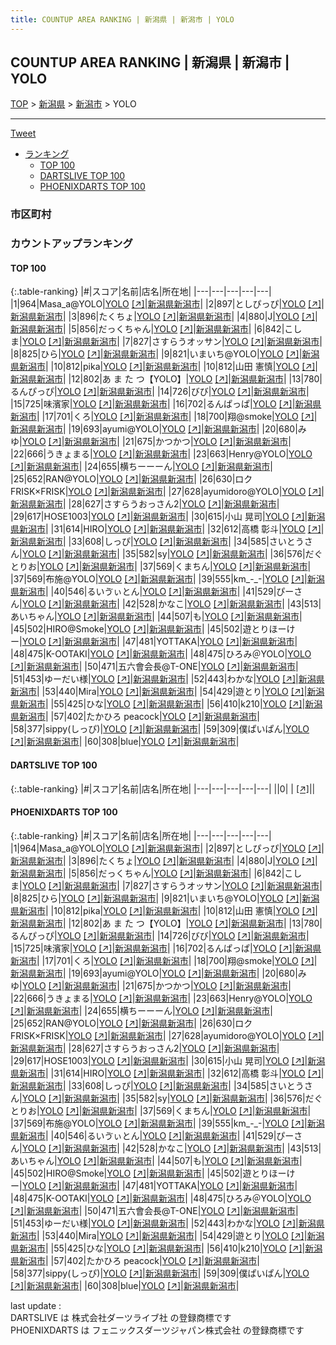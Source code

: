 ```yaml
---
title: COUNTUP AREA RANKING | 新潟県 | 新潟市 | YOLO
---
```

## COUNTUP AREA RANKING | 新潟県 | 新潟市 | YOLO

[TOP](/darts/rank/) > [新潟県](/darts/rank/新潟県/) > [新潟市](/darts/rank/新潟県/新潟市/) > YOLO

___

<a href="https://twitter.com/share?ref_src=twsrc%5Etfw" data-text="COUNTUP AREA RANKING | 新潟県新潟市YOLO" class="twitter-share-button" data-hashtags="DARTSLIVE,PHOENIXDARTS,darts,ダーツ" data-show-count="false">Tweet</a>

* [ランキング](#カウントアップランキング)
    * [TOP 100](#top-100)
    * [DARTSLIVE TOP 100](#dartslive-top-100)
    * [PHOENIXDARTS TOP 100](#phoenixdarts-top-100)

### 市区町村

<ul>

</ul>

### カウントアップランキング

#### TOP 100



{:.table-ranking}
|#|スコア|名前|店名|所在地|
|---|---|---|---|---|
|1|964|<span class="rank-name-pd">Masa_a@YOLO</span>|<a href="/darts/rank/shops/82009.html">YOLO</a> <a href="https://vs.phoenixdarts.com/jp/shop/shopDetailInfo/s_82009?s_seq=82009">[↗]</a>|<a href="/darts/rank/新潟県/新潟市">新潟県新潟市</a>|
|2|897|<span class="rank-name-pd">としぴっぴ</span>|<a href="/darts/rank/shops/82009.html">YOLO</a> <a href="https://vs.phoenixdarts.com/jp/shop/shopDetailInfo/s_82009?s_seq=82009">[↗]</a>|<a href="/darts/rank/新潟県/新潟市">新潟県新潟市</a>|
|3|896|<span class="rank-name-pd">たくちょ</span>|<a href="/darts/rank/shops/82009.html">YOLO</a> <a href="https://vs.phoenixdarts.com/jp/shop/shopDetailInfo/s_82009?s_seq=82009">[↗]</a>|<a href="/darts/rank/新潟県/新潟市">新潟県新潟市</a>|
|4|880|<span class="rank-name-pd">J</span>|<a href="/darts/rank/shops/82009.html">YOLO</a> <a href="https://vs.phoenixdarts.com/jp/shop/shopDetailInfo/s_82009?s_seq=82009">[↗]</a>|<a href="/darts/rank/新潟県/新潟市">新潟県新潟市</a>|
|5|856|<span class="rank-name-pd">だっくちゃん</span>|<a href="/darts/rank/shops/82009.html">YOLO</a> <a href="https://vs.phoenixdarts.com/jp/shop/shopDetailInfo/s_82009?s_seq=82009">[↗]</a>|<a href="/darts/rank/新潟県/新潟市">新潟県新潟市</a>|
|6|842|<span class="rank-name-pd">こしま</span>|<a href="/darts/rank/shops/82009.html">YOLO</a> <a href="https://vs.phoenixdarts.com/jp/shop/shopDetailInfo/s_82009?s_seq=82009">[↗]</a>|<a href="/darts/rank/新潟県/新潟市">新潟県新潟市</a>|
|7|827|<span class="rank-name-pd">さすらうオッサン</span>|<a href="/darts/rank/shops/82009.html">YOLO</a> <a href="https://vs.phoenixdarts.com/jp/shop/shopDetailInfo/s_82009?s_seq=82009">[↗]</a>|<a href="/darts/rank/新潟県/新潟市">新潟県新潟市</a>|
|8|825|<span class="rank-name-pd">ひら</span>|<a href="/darts/rank/shops/82009.html">YOLO</a> <a href="https://vs.phoenixdarts.com/jp/shop/shopDetailInfo/s_82009?s_seq=82009">[↗]</a>|<a href="/darts/rank/新潟県/新潟市">新潟県新潟市</a>|
|9|821|<span class="rank-name-pd">いまいち@YOLO</span>|<a href="/darts/rank/shops/82009.html">YOLO</a> <a href="https://vs.phoenixdarts.com/jp/shop/shopDetailInfo/s_82009?s_seq=82009">[↗]</a>|<a href="/darts/rank/新潟県/新潟市">新潟県新潟市</a>|
|10|812|<span class="rank-name-pd">pika</span>|<a href="/darts/rank/shops/82009.html">YOLO</a> <a href="https://vs.phoenixdarts.com/jp/shop/shopDetailInfo/s_82009?s_seq=82009">[↗]</a>|<a href="/darts/rank/新潟県/新潟市">新潟県新潟市</a>|
|10|812|<span class="rank-name-pd">山田 憲慎</span>|<a href="/darts/rank/shops/82009.html">YOLO</a> <a href="https://vs.phoenixdarts.com/jp/shop/shopDetailInfo/s_82009?s_seq=82009">[↗]</a>|<a href="/darts/rank/新潟県/新潟市">新潟県新潟市</a>|
|12|802|<span class="rank-name-pd">あ ま た つ【YOLO】</span>|<a href="/darts/rank/shops/82009.html">YOLO</a> <a href="https://vs.phoenixdarts.com/jp/shop/shopDetailInfo/s_82009?s_seq=82009">[↗]</a>|<a href="/darts/rank/新潟県/新潟市">新潟県新潟市</a>|
|13|780|<span class="rank-name-pd">るんぴっぴ</span>|<a href="/darts/rank/shops/82009.html">YOLO</a> <a href="https://vs.phoenixdarts.com/jp/shop/shopDetailInfo/s_82009?s_seq=82009">[↗]</a>|<a href="/darts/rank/新潟県/新潟市">新潟県新潟市</a>|
|14|726|<span class="rank-name-pd">びび</span>|<a href="/darts/rank/shops/82009.html">YOLO</a> <a href="https://vs.phoenixdarts.com/jp/shop/shopDetailInfo/s_82009?s_seq=82009">[↗]</a>|<a href="/darts/rank/新潟県/新潟市">新潟県新潟市</a>|
|15|725|<span class="rank-name-pd">味濱家</span>|<a href="/darts/rank/shops/82009.html">YOLO</a> <a href="https://vs.phoenixdarts.com/jp/shop/shopDetailInfo/s_82009?s_seq=82009">[↗]</a>|<a href="/darts/rank/新潟県/新潟市">新潟県新潟市</a>|
|16|702|<span class="rank-name-pd">るんぱっぱ</span>|<a href="/darts/rank/shops/82009.html">YOLO</a> <a href="https://vs.phoenixdarts.com/jp/shop/shopDetailInfo/s_82009?s_seq=82009">[↗]</a>|<a href="/darts/rank/新潟県/新潟市">新潟県新潟市</a>|
|17|701|<span class="rank-name-pd">くろ</span>|<a href="/darts/rank/shops/82009.html">YOLO</a> <a href="https://vs.phoenixdarts.com/jp/shop/shopDetailInfo/s_82009?s_seq=82009">[↗]</a>|<a href="/darts/rank/新潟県/新潟市">新潟県新潟市</a>|
|18|700|<span class="rank-name-pd">翔@smoke</span>|<a href="/darts/rank/shops/82009.html">YOLO</a> <a href="https://vs.phoenixdarts.com/jp/shop/shopDetailInfo/s_82009?s_seq=82009">[↗]</a>|<a href="/darts/rank/新潟県/新潟市">新潟県新潟市</a>|
|19|693|<span class="rank-name-pd">ayumi@YOLO</span>|<a href="/darts/rank/shops/82009.html">YOLO</a> <a href="https://vs.phoenixdarts.com/jp/shop/shopDetailInfo/s_82009?s_seq=82009">[↗]</a>|<a href="/darts/rank/新潟県/新潟市">新潟県新潟市</a>|
|20|680|<span class="rank-name-pd">みゆ</span>|<a href="/darts/rank/shops/82009.html">YOLO</a> <a href="https://vs.phoenixdarts.com/jp/shop/shopDetailInfo/s_82009?s_seq=82009">[↗]</a>|<a href="/darts/rank/新潟県/新潟市">新潟県新潟市</a>|
|21|675|<span class="rank-name-pd">かつかつ</span>|<a href="/darts/rank/shops/82009.html">YOLO</a> <a href="https://vs.phoenixdarts.com/jp/shop/shopDetailInfo/s_82009?s_seq=82009">[↗]</a>|<a href="/darts/rank/新潟県/新潟市">新潟県新潟市</a>|
|22|666|<span class="rank-name-pd">うきょまる</span>|<a href="/darts/rank/shops/82009.html">YOLO</a> <a href="https://vs.phoenixdarts.com/jp/shop/shopDetailInfo/s_82009?s_seq=82009">[↗]</a>|<a href="/darts/rank/新潟県/新潟市">新潟県新潟市</a>|
|23|663|<span class="rank-name-pd">Henry@YOLO</span>|<a href="/darts/rank/shops/82009.html">YOLO</a> <a href="https://vs.phoenixdarts.com/jp/shop/shopDetailInfo/s_82009?s_seq=82009">[↗]</a>|<a href="/darts/rank/新潟県/新潟市">新潟県新潟市</a>|
|24|655|<span class="rank-name-pd">横ちーーーん</span>|<a href="/darts/rank/shops/82009.html">YOLO</a> <a href="https://vs.phoenixdarts.com/jp/shop/shopDetailInfo/s_82009?s_seq=82009">[↗]</a>|<a href="/darts/rank/新潟県/新潟市">新潟県新潟市</a>|
|25|652|<span class="rank-name-pd">RAN@YOLO</span>|<a href="/darts/rank/shops/82009.html">YOLO</a> <a href="https://vs.phoenixdarts.com/jp/shop/shopDetailInfo/s_82009?s_seq=82009">[↗]</a>|<a href="/darts/rank/新潟県/新潟市">新潟県新潟市</a>|
|26|630|<span class="rank-name-pd">ロク FRISK×FRISK</span>|<a href="/darts/rank/shops/82009.html">YOLO</a> <a href="https://vs.phoenixdarts.com/jp/shop/shopDetailInfo/s_82009?s_seq=82009">[↗]</a>|<a href="/darts/rank/新潟県/新潟市">新潟県新潟市</a>|
|27|628|<span class="rank-name-pd">ayumidoro@YOLO</span>|<a href="/darts/rank/shops/82009.html">YOLO</a> <a href="https://vs.phoenixdarts.com/jp/shop/shopDetailInfo/s_82009?s_seq=82009">[↗]</a>|<a href="/darts/rank/新潟県/新潟市">新潟県新潟市</a>|
|28|627|<span class="rank-name-pd">さすらうおっさん2</span>|<a href="/darts/rank/shops/82009.html">YOLO</a> <a href="https://vs.phoenixdarts.com/jp/shop/shopDetailInfo/s_82009?s_seq=82009">[↗]</a>|<a href="/darts/rank/新潟県/新潟市">新潟県新潟市</a>|
|29|617|<span class="rank-name-pd">HOSE1003</span>|<a href="/darts/rank/shops/82009.html">YOLO</a> <a href="https://vs.phoenixdarts.com/jp/shop/shopDetailInfo/s_82009?s_seq=82009">[↗]</a>|<a href="/darts/rank/新潟県/新潟市">新潟県新潟市</a>|
|30|615|<span class="rank-name-pd">小山 晃司</span>|<a href="/darts/rank/shops/82009.html">YOLO</a> <a href="https://vs.phoenixdarts.com/jp/shop/shopDetailInfo/s_82009?s_seq=82009">[↗]</a>|<a href="/darts/rank/新潟県/新潟市">新潟県新潟市</a>|
|31|614|<span class="rank-name-pd">HIRO</span>|<a href="/darts/rank/shops/82009.html">YOLO</a> <a href="https://vs.phoenixdarts.com/jp/shop/shopDetailInfo/s_82009?s_seq=82009">[↗]</a>|<a href="/darts/rank/新潟県/新潟市">新潟県新潟市</a>|
|32|612|<span class="rank-name-pd"><span class="pro-icon-pd"></span>高橋 彰斗</span>|<a href="/darts/rank/shops/82009.html">YOLO</a> <a href="https://vs.phoenixdarts.com/jp/shop/shopDetailInfo/s_82009?s_seq=82009">[↗]</a>|<a href="/darts/rank/新潟県/新潟市">新潟県新潟市</a>|
|33|608|<span class="rank-name-pd">しっぴ</span>|<a href="/darts/rank/shops/82009.html">YOLO</a> <a href="https://vs.phoenixdarts.com/jp/shop/shopDetailInfo/s_82009?s_seq=82009">[↗]</a>|<a href="/darts/rank/新潟県/新潟市">新潟県新潟市</a>|
|34|585|<span class="rank-name-pd">さいとうさん</span>|<a href="/darts/rank/shops/82009.html">YOLO</a> <a href="https://vs.phoenixdarts.com/jp/shop/shopDetailInfo/s_82009?s_seq=82009">[↗]</a>|<a href="/darts/rank/新潟県/新潟市">新潟県新潟市</a>|
|35|582|<span class="rank-name-pd">sy</span>|<a href="/darts/rank/shops/82009.html">YOLO</a> <a href="https://vs.phoenixdarts.com/jp/shop/shopDetailInfo/s_82009?s_seq=82009">[↗]</a>|<a href="/darts/rank/新潟県/新潟市">新潟県新潟市</a>|
|36|576|<span class="rank-name-pd">だぐとりお</span>|<a href="/darts/rank/shops/82009.html">YOLO</a> <a href="https://vs.phoenixdarts.com/jp/shop/shopDetailInfo/s_82009?s_seq=82009">[↗]</a>|<a href="/darts/rank/新潟県/新潟市">新潟県新潟市</a>|
|37|569|<span class="rank-name-pd">くまちん</span>|<a href="/darts/rank/shops/82009.html">YOLO</a> <a href="https://vs.phoenixdarts.com/jp/shop/shopDetailInfo/s_82009?s_seq=82009">[↗]</a>|<a href="/darts/rank/新潟県/新潟市">新潟県新潟市</a>|
|37|569|<span class="rank-name-pd">布施@YOLO</span>|<a href="/darts/rank/shops/82009.html">YOLO</a> <a href="https://vs.phoenixdarts.com/jp/shop/shopDetailInfo/s_82009?s_seq=82009">[↗]</a>|<a href="/darts/rank/新潟県/新潟市">新潟県新潟市</a>|
|39|555|<span class="rank-name-pd">km_-_-</span>|<a href="/darts/rank/shops/82009.html">YOLO</a> <a href="https://vs.phoenixdarts.com/jp/shop/shopDetailInfo/s_82009?s_seq=82009">[↗]</a>|<a href="/darts/rank/新潟県/新潟市">新潟県新潟市</a>|
|40|546|<span class="rank-name-pd">るいゔぃとん</span>|<a href="/darts/rank/shops/82009.html">YOLO</a> <a href="https://vs.phoenixdarts.com/jp/shop/shopDetailInfo/s_82009?s_seq=82009">[↗]</a>|<a href="/darts/rank/新潟県/新潟市">新潟県新潟市</a>|
|41|529|<span class="rank-name-pd">ぴーさん</span>|<a href="/darts/rank/shops/82009.html">YOLO</a> <a href="https://vs.phoenixdarts.com/jp/shop/shopDetailInfo/s_82009?s_seq=82009">[↗]</a>|<a href="/darts/rank/新潟県/新潟市">新潟県新潟市</a>|
|42|528|<span class="rank-name-pd">かなこ</span>|<a href="/darts/rank/shops/82009.html">YOLO</a> <a href="https://vs.phoenixdarts.com/jp/shop/shopDetailInfo/s_82009?s_seq=82009">[↗]</a>|<a href="/darts/rank/新潟県/新潟市">新潟県新潟市</a>|
|43|513|<span class="rank-name-pd">あいちゃん</span>|<a href="/darts/rank/shops/82009.html">YOLO</a> <a href="https://vs.phoenixdarts.com/jp/shop/shopDetailInfo/s_82009?s_seq=82009">[↗]</a>|<a href="/darts/rank/新潟県/新潟市">新潟県新潟市</a>|
|44|507|<span class="rank-name-pd">も</span>|<a href="/darts/rank/shops/82009.html">YOLO</a> <a href="https://vs.phoenixdarts.com/jp/shop/shopDetailInfo/s_82009?s_seq=82009">[↗]</a>|<a href="/darts/rank/新潟県/新潟市">新潟県新潟市</a>|
|45|502|<span class="rank-name-pd">HIRO@Smoke</span>|<a href="/darts/rank/shops/82009.html">YOLO</a> <a href="https://vs.phoenixdarts.com/jp/shop/shopDetailInfo/s_82009?s_seq=82009">[↗]</a>|<a href="/darts/rank/新潟県/新潟市">新潟県新潟市</a>|
|45|502|<span class="rank-name-pd">遊とりほーけー</span>|<a href="/darts/rank/shops/82009.html">YOLO</a> <a href="https://vs.phoenixdarts.com/jp/shop/shopDetailInfo/s_82009?s_seq=82009">[↗]</a>|<a href="/darts/rank/新潟県/新潟市">新潟県新潟市</a>|
|47|481|<span class="rank-name-pd">YOTTAKA</span>|<a href="/darts/rank/shops/82009.html">YOLO</a> <a href="https://vs.phoenixdarts.com/jp/shop/shopDetailInfo/s_82009?s_seq=82009">[↗]</a>|<a href="/darts/rank/新潟県/新潟市">新潟県新潟市</a>|
|48|475|<span class="rank-name-pd">K-OOTAKI</span>|<a href="/darts/rank/shops/82009.html">YOLO</a> <a href="https://vs.phoenixdarts.com/jp/shop/shopDetailInfo/s_82009?s_seq=82009">[↗]</a>|<a href="/darts/rank/新潟県/新潟市">新潟県新潟市</a>|
|48|475|<span class="rank-name-pd">ひろみ＠YOLO</span>|<a href="/darts/rank/shops/82009.html">YOLO</a> <a href="https://vs.phoenixdarts.com/jp/shop/shopDetailInfo/s_82009?s_seq=82009">[↗]</a>|<a href="/darts/rank/新潟県/新潟市">新潟県新潟市</a>|
|50|471|<span class="rank-name-pd">五六會会長@T-ONE</span>|<a href="/darts/rank/shops/82009.html">YOLO</a> <a href="https://vs.phoenixdarts.com/jp/shop/shopDetailInfo/s_82009?s_seq=82009">[↗]</a>|<a href="/darts/rank/新潟県/新潟市">新潟県新潟市</a>|
|51|453|<span class="rank-name-pd">ゆーだい様</span>|<a href="/darts/rank/shops/82009.html">YOLO</a> <a href="https://vs.phoenixdarts.com/jp/shop/shopDetailInfo/s_82009?s_seq=82009">[↗]</a>|<a href="/darts/rank/新潟県/新潟市">新潟県新潟市</a>|
|52|443|<span class="rank-name-pd">わかな</span>|<a href="/darts/rank/shops/82009.html">YOLO</a> <a href="https://vs.phoenixdarts.com/jp/shop/shopDetailInfo/s_82009?s_seq=82009">[↗]</a>|<a href="/darts/rank/新潟県/新潟市">新潟県新潟市</a>|
|53|440|<span class="rank-name-pd">Mira</span>|<a href="/darts/rank/shops/82009.html">YOLO</a> <a href="https://vs.phoenixdarts.com/jp/shop/shopDetailInfo/s_82009?s_seq=82009">[↗]</a>|<a href="/darts/rank/新潟県/新潟市">新潟県新潟市</a>|
|54|429|<span class="rank-name-pd">遊とり</span>|<a href="/darts/rank/shops/82009.html">YOLO</a> <a href="https://vs.phoenixdarts.com/jp/shop/shopDetailInfo/s_82009?s_seq=82009">[↗]</a>|<a href="/darts/rank/新潟県/新潟市">新潟県新潟市</a>|
|55|425|<span class="rank-name-pd">ひな</span>|<a href="/darts/rank/shops/82009.html">YOLO</a> <a href="https://vs.phoenixdarts.com/jp/shop/shopDetailInfo/s_82009?s_seq=82009">[↗]</a>|<a href="/darts/rank/新潟県/新潟市">新潟県新潟市</a>|
|56|410|<span class="rank-name-pd">k210</span>|<a href="/darts/rank/shops/82009.html">YOLO</a> <a href="https://vs.phoenixdarts.com/jp/shop/shopDetailInfo/s_82009?s_seq=82009">[↗]</a>|<a href="/darts/rank/新潟県/新潟市">新潟県新潟市</a>|
|57|402|<span class="rank-name-pd">たかひろ peacock</span>|<a href="/darts/rank/shops/82009.html">YOLO</a> <a href="https://vs.phoenixdarts.com/jp/shop/shopDetailInfo/s_82009?s_seq=82009">[↗]</a>|<a href="/darts/rank/新潟県/新潟市">新潟県新潟市</a>|
|58|377|<span class="rank-name-pd">sippy(しっぴ)</span>|<a href="/darts/rank/shops/82009.html">YOLO</a> <a href="https://vs.phoenixdarts.com/jp/shop/shopDetailInfo/s_82009?s_seq=82009">[↗]</a>|<a href="/darts/rank/新潟県/新潟市">新潟県新潟市</a>|
|59|309|<span class="rank-name-pd">僕ぱいぱん</span>|<a href="/darts/rank/shops/82009.html">YOLO</a> <a href="https://vs.phoenixdarts.com/jp/shop/shopDetailInfo/s_82009?s_seq=82009">[↗]</a>|<a href="/darts/rank/新潟県/新潟市">新潟県新潟市</a>|
|60|308|<span class="rank-name-pd">blue</span>|<a href="/darts/rank/shops/82009.html">YOLO</a> <a href="https://vs.phoenixdarts.com/jp/shop/shopDetailInfo/s_82009?s_seq=82009">[↗]</a>|<a href="/darts/rank/新潟県/新潟市">新潟県新潟市</a>|


#### DARTSLIVE TOP 100



{:.table-ranking}
|#|スコア|名前|店名|所在地|
|---|---|---|---|---|
||0|<span class="rank-name-dl"> </span>|<a href="/darts/rank/shops/.html"></a> <a href="">[↗]</a>|<a href="/darts/rank//"></a>|


#### PHOENIXDARTS TOP 100



{:.table-ranking}
|#|スコア|名前|店名|所在地|
|---|---|---|---|---|
|1|964|<span class="rank-name-pd">Masa_a@YOLO</span>|<a href="/darts/rank/shops/82009.html">YOLO</a> <a href="https://vs.phoenixdarts.com/jp/shop/shopDetailInfo/s_82009?s_seq=82009">[↗]</a>|<a href="/darts/rank/新潟県/新潟市">新潟県新潟市</a>|
|2|897|<span class="rank-name-pd">としぴっぴ</span>|<a href="/darts/rank/shops/82009.html">YOLO</a> <a href="https://vs.phoenixdarts.com/jp/shop/shopDetailInfo/s_82009?s_seq=82009">[↗]</a>|<a href="/darts/rank/新潟県/新潟市">新潟県新潟市</a>|
|3|896|<span class="rank-name-pd">たくちょ</span>|<a href="/darts/rank/shops/82009.html">YOLO</a> <a href="https://vs.phoenixdarts.com/jp/shop/shopDetailInfo/s_82009?s_seq=82009">[↗]</a>|<a href="/darts/rank/新潟県/新潟市">新潟県新潟市</a>|
|4|880|<span class="rank-name-pd">J</span>|<a href="/darts/rank/shops/82009.html">YOLO</a> <a href="https://vs.phoenixdarts.com/jp/shop/shopDetailInfo/s_82009?s_seq=82009">[↗]</a>|<a href="/darts/rank/新潟県/新潟市">新潟県新潟市</a>|
|5|856|<span class="rank-name-pd">だっくちゃん</span>|<a href="/darts/rank/shops/82009.html">YOLO</a> <a href="https://vs.phoenixdarts.com/jp/shop/shopDetailInfo/s_82009?s_seq=82009">[↗]</a>|<a href="/darts/rank/新潟県/新潟市">新潟県新潟市</a>|
|6|842|<span class="rank-name-pd">こしま</span>|<a href="/darts/rank/shops/82009.html">YOLO</a> <a href="https://vs.phoenixdarts.com/jp/shop/shopDetailInfo/s_82009?s_seq=82009">[↗]</a>|<a href="/darts/rank/新潟県/新潟市">新潟県新潟市</a>|
|7|827|<span class="rank-name-pd">さすらうオッサン</span>|<a href="/darts/rank/shops/82009.html">YOLO</a> <a href="https://vs.phoenixdarts.com/jp/shop/shopDetailInfo/s_82009?s_seq=82009">[↗]</a>|<a href="/darts/rank/新潟県/新潟市">新潟県新潟市</a>|
|8|825|<span class="rank-name-pd">ひら</span>|<a href="/darts/rank/shops/82009.html">YOLO</a> <a href="https://vs.phoenixdarts.com/jp/shop/shopDetailInfo/s_82009?s_seq=82009">[↗]</a>|<a href="/darts/rank/新潟県/新潟市">新潟県新潟市</a>|
|9|821|<span class="rank-name-pd">いまいち@YOLO</span>|<a href="/darts/rank/shops/82009.html">YOLO</a> <a href="https://vs.phoenixdarts.com/jp/shop/shopDetailInfo/s_82009?s_seq=82009">[↗]</a>|<a href="/darts/rank/新潟県/新潟市">新潟県新潟市</a>|
|10|812|<span class="rank-name-pd">pika</span>|<a href="/darts/rank/shops/82009.html">YOLO</a> <a href="https://vs.phoenixdarts.com/jp/shop/shopDetailInfo/s_82009?s_seq=82009">[↗]</a>|<a href="/darts/rank/新潟県/新潟市">新潟県新潟市</a>|
|10|812|<span class="rank-name-pd">山田 憲慎</span>|<a href="/darts/rank/shops/82009.html">YOLO</a> <a href="https://vs.phoenixdarts.com/jp/shop/shopDetailInfo/s_82009?s_seq=82009">[↗]</a>|<a href="/darts/rank/新潟県/新潟市">新潟県新潟市</a>|
|12|802|<span class="rank-name-pd">あ ま た つ【YOLO】</span>|<a href="/darts/rank/shops/82009.html">YOLO</a> <a href="https://vs.phoenixdarts.com/jp/shop/shopDetailInfo/s_82009?s_seq=82009">[↗]</a>|<a href="/darts/rank/新潟県/新潟市">新潟県新潟市</a>|
|13|780|<span class="rank-name-pd">るんぴっぴ</span>|<a href="/darts/rank/shops/82009.html">YOLO</a> <a href="https://vs.phoenixdarts.com/jp/shop/shopDetailInfo/s_82009?s_seq=82009">[↗]</a>|<a href="/darts/rank/新潟県/新潟市">新潟県新潟市</a>|
|14|726|<span class="rank-name-pd">びび</span>|<a href="/darts/rank/shops/82009.html">YOLO</a> <a href="https://vs.phoenixdarts.com/jp/shop/shopDetailInfo/s_82009?s_seq=82009">[↗]</a>|<a href="/darts/rank/新潟県/新潟市">新潟県新潟市</a>|
|15|725|<span class="rank-name-pd">味濱家</span>|<a href="/darts/rank/shops/82009.html">YOLO</a> <a href="https://vs.phoenixdarts.com/jp/shop/shopDetailInfo/s_82009?s_seq=82009">[↗]</a>|<a href="/darts/rank/新潟県/新潟市">新潟県新潟市</a>|
|16|702|<span class="rank-name-pd">るんぱっぱ</span>|<a href="/darts/rank/shops/82009.html">YOLO</a> <a href="https://vs.phoenixdarts.com/jp/shop/shopDetailInfo/s_82009?s_seq=82009">[↗]</a>|<a href="/darts/rank/新潟県/新潟市">新潟県新潟市</a>|
|17|701|<span class="rank-name-pd">くろ</span>|<a href="/darts/rank/shops/82009.html">YOLO</a> <a href="https://vs.phoenixdarts.com/jp/shop/shopDetailInfo/s_82009?s_seq=82009">[↗]</a>|<a href="/darts/rank/新潟県/新潟市">新潟県新潟市</a>|
|18|700|<span class="rank-name-pd">翔@smoke</span>|<a href="/darts/rank/shops/82009.html">YOLO</a> <a href="https://vs.phoenixdarts.com/jp/shop/shopDetailInfo/s_82009?s_seq=82009">[↗]</a>|<a href="/darts/rank/新潟県/新潟市">新潟県新潟市</a>|
|19|693|<span class="rank-name-pd">ayumi@YOLO</span>|<a href="/darts/rank/shops/82009.html">YOLO</a> <a href="https://vs.phoenixdarts.com/jp/shop/shopDetailInfo/s_82009?s_seq=82009">[↗]</a>|<a href="/darts/rank/新潟県/新潟市">新潟県新潟市</a>|
|20|680|<span class="rank-name-pd">みゆ</span>|<a href="/darts/rank/shops/82009.html">YOLO</a> <a href="https://vs.phoenixdarts.com/jp/shop/shopDetailInfo/s_82009?s_seq=82009">[↗]</a>|<a href="/darts/rank/新潟県/新潟市">新潟県新潟市</a>|
|21|675|<span class="rank-name-pd">かつかつ</span>|<a href="/darts/rank/shops/82009.html">YOLO</a> <a href="https://vs.phoenixdarts.com/jp/shop/shopDetailInfo/s_82009?s_seq=82009">[↗]</a>|<a href="/darts/rank/新潟県/新潟市">新潟県新潟市</a>|
|22|666|<span class="rank-name-pd">うきょまる</span>|<a href="/darts/rank/shops/82009.html">YOLO</a> <a href="https://vs.phoenixdarts.com/jp/shop/shopDetailInfo/s_82009?s_seq=82009">[↗]</a>|<a href="/darts/rank/新潟県/新潟市">新潟県新潟市</a>|
|23|663|<span class="rank-name-pd">Henry@YOLO</span>|<a href="/darts/rank/shops/82009.html">YOLO</a> <a href="https://vs.phoenixdarts.com/jp/shop/shopDetailInfo/s_82009?s_seq=82009">[↗]</a>|<a href="/darts/rank/新潟県/新潟市">新潟県新潟市</a>|
|24|655|<span class="rank-name-pd">横ちーーーん</span>|<a href="/darts/rank/shops/82009.html">YOLO</a> <a href="https://vs.phoenixdarts.com/jp/shop/shopDetailInfo/s_82009?s_seq=82009">[↗]</a>|<a href="/darts/rank/新潟県/新潟市">新潟県新潟市</a>|
|25|652|<span class="rank-name-pd">RAN@YOLO</span>|<a href="/darts/rank/shops/82009.html">YOLO</a> <a href="https://vs.phoenixdarts.com/jp/shop/shopDetailInfo/s_82009?s_seq=82009">[↗]</a>|<a href="/darts/rank/新潟県/新潟市">新潟県新潟市</a>|
|26|630|<span class="rank-name-pd">ロク FRISK×FRISK</span>|<a href="/darts/rank/shops/82009.html">YOLO</a> <a href="https://vs.phoenixdarts.com/jp/shop/shopDetailInfo/s_82009?s_seq=82009">[↗]</a>|<a href="/darts/rank/新潟県/新潟市">新潟県新潟市</a>|
|27|628|<span class="rank-name-pd">ayumidoro@YOLO</span>|<a href="/darts/rank/shops/82009.html">YOLO</a> <a href="https://vs.phoenixdarts.com/jp/shop/shopDetailInfo/s_82009?s_seq=82009">[↗]</a>|<a href="/darts/rank/新潟県/新潟市">新潟県新潟市</a>|
|28|627|<span class="rank-name-pd">さすらうおっさん2</span>|<a href="/darts/rank/shops/82009.html">YOLO</a> <a href="https://vs.phoenixdarts.com/jp/shop/shopDetailInfo/s_82009?s_seq=82009">[↗]</a>|<a href="/darts/rank/新潟県/新潟市">新潟県新潟市</a>|
|29|617|<span class="rank-name-pd">HOSE1003</span>|<a href="/darts/rank/shops/82009.html">YOLO</a> <a href="https://vs.phoenixdarts.com/jp/shop/shopDetailInfo/s_82009?s_seq=82009">[↗]</a>|<a href="/darts/rank/新潟県/新潟市">新潟県新潟市</a>|
|30|615|<span class="rank-name-pd">小山 晃司</span>|<a href="/darts/rank/shops/82009.html">YOLO</a> <a href="https://vs.phoenixdarts.com/jp/shop/shopDetailInfo/s_82009?s_seq=82009">[↗]</a>|<a href="/darts/rank/新潟県/新潟市">新潟県新潟市</a>|
|31|614|<span class="rank-name-pd">HIRO</span>|<a href="/darts/rank/shops/82009.html">YOLO</a> <a href="https://vs.phoenixdarts.com/jp/shop/shopDetailInfo/s_82009?s_seq=82009">[↗]</a>|<a href="/darts/rank/新潟県/新潟市">新潟県新潟市</a>|
|32|612|<span class="rank-name-pd"><span class="pro-icon-pd"></span>高橋 彰斗</span>|<a href="/darts/rank/shops/82009.html">YOLO</a> <a href="https://vs.phoenixdarts.com/jp/shop/shopDetailInfo/s_82009?s_seq=82009">[↗]</a>|<a href="/darts/rank/新潟県/新潟市">新潟県新潟市</a>|
|33|608|<span class="rank-name-pd">しっぴ</span>|<a href="/darts/rank/shops/82009.html">YOLO</a> <a href="https://vs.phoenixdarts.com/jp/shop/shopDetailInfo/s_82009?s_seq=82009">[↗]</a>|<a href="/darts/rank/新潟県/新潟市">新潟県新潟市</a>|
|34|585|<span class="rank-name-pd">さいとうさん</span>|<a href="/darts/rank/shops/82009.html">YOLO</a> <a href="https://vs.phoenixdarts.com/jp/shop/shopDetailInfo/s_82009?s_seq=82009">[↗]</a>|<a href="/darts/rank/新潟県/新潟市">新潟県新潟市</a>|
|35|582|<span class="rank-name-pd">sy</span>|<a href="/darts/rank/shops/82009.html">YOLO</a> <a href="https://vs.phoenixdarts.com/jp/shop/shopDetailInfo/s_82009?s_seq=82009">[↗]</a>|<a href="/darts/rank/新潟県/新潟市">新潟県新潟市</a>|
|36|576|<span class="rank-name-pd">だぐとりお</span>|<a href="/darts/rank/shops/82009.html">YOLO</a> <a href="https://vs.phoenixdarts.com/jp/shop/shopDetailInfo/s_82009?s_seq=82009">[↗]</a>|<a href="/darts/rank/新潟県/新潟市">新潟県新潟市</a>|
|37|569|<span class="rank-name-pd">くまちん</span>|<a href="/darts/rank/shops/82009.html">YOLO</a> <a href="https://vs.phoenixdarts.com/jp/shop/shopDetailInfo/s_82009?s_seq=82009">[↗]</a>|<a href="/darts/rank/新潟県/新潟市">新潟県新潟市</a>|
|37|569|<span class="rank-name-pd">布施@YOLO</span>|<a href="/darts/rank/shops/82009.html">YOLO</a> <a href="https://vs.phoenixdarts.com/jp/shop/shopDetailInfo/s_82009?s_seq=82009">[↗]</a>|<a href="/darts/rank/新潟県/新潟市">新潟県新潟市</a>|
|39|555|<span class="rank-name-pd">km_-_-</span>|<a href="/darts/rank/shops/82009.html">YOLO</a> <a href="https://vs.phoenixdarts.com/jp/shop/shopDetailInfo/s_82009?s_seq=82009">[↗]</a>|<a href="/darts/rank/新潟県/新潟市">新潟県新潟市</a>|
|40|546|<span class="rank-name-pd">るいゔぃとん</span>|<a href="/darts/rank/shops/82009.html">YOLO</a> <a href="https://vs.phoenixdarts.com/jp/shop/shopDetailInfo/s_82009?s_seq=82009">[↗]</a>|<a href="/darts/rank/新潟県/新潟市">新潟県新潟市</a>|
|41|529|<span class="rank-name-pd">ぴーさん</span>|<a href="/darts/rank/shops/82009.html">YOLO</a> <a href="https://vs.phoenixdarts.com/jp/shop/shopDetailInfo/s_82009?s_seq=82009">[↗]</a>|<a href="/darts/rank/新潟県/新潟市">新潟県新潟市</a>|
|42|528|<span class="rank-name-pd">かなこ</span>|<a href="/darts/rank/shops/82009.html">YOLO</a> <a href="https://vs.phoenixdarts.com/jp/shop/shopDetailInfo/s_82009?s_seq=82009">[↗]</a>|<a href="/darts/rank/新潟県/新潟市">新潟県新潟市</a>|
|43|513|<span class="rank-name-pd">あいちゃん</span>|<a href="/darts/rank/shops/82009.html">YOLO</a> <a href="https://vs.phoenixdarts.com/jp/shop/shopDetailInfo/s_82009?s_seq=82009">[↗]</a>|<a href="/darts/rank/新潟県/新潟市">新潟県新潟市</a>|
|44|507|<span class="rank-name-pd">も</span>|<a href="/darts/rank/shops/82009.html">YOLO</a> <a href="https://vs.phoenixdarts.com/jp/shop/shopDetailInfo/s_82009?s_seq=82009">[↗]</a>|<a href="/darts/rank/新潟県/新潟市">新潟県新潟市</a>|
|45|502|<span class="rank-name-pd">HIRO@Smoke</span>|<a href="/darts/rank/shops/82009.html">YOLO</a> <a href="https://vs.phoenixdarts.com/jp/shop/shopDetailInfo/s_82009?s_seq=82009">[↗]</a>|<a href="/darts/rank/新潟県/新潟市">新潟県新潟市</a>|
|45|502|<span class="rank-name-pd">遊とりほーけー</span>|<a href="/darts/rank/shops/82009.html">YOLO</a> <a href="https://vs.phoenixdarts.com/jp/shop/shopDetailInfo/s_82009?s_seq=82009">[↗]</a>|<a href="/darts/rank/新潟県/新潟市">新潟県新潟市</a>|
|47|481|<span class="rank-name-pd">YOTTAKA</span>|<a href="/darts/rank/shops/82009.html">YOLO</a> <a href="https://vs.phoenixdarts.com/jp/shop/shopDetailInfo/s_82009?s_seq=82009">[↗]</a>|<a href="/darts/rank/新潟県/新潟市">新潟県新潟市</a>|
|48|475|<span class="rank-name-pd">K-OOTAKI</span>|<a href="/darts/rank/shops/82009.html">YOLO</a> <a href="https://vs.phoenixdarts.com/jp/shop/shopDetailInfo/s_82009?s_seq=82009">[↗]</a>|<a href="/darts/rank/新潟県/新潟市">新潟県新潟市</a>|
|48|475|<span class="rank-name-pd">ひろみ＠YOLO</span>|<a href="/darts/rank/shops/82009.html">YOLO</a> <a href="https://vs.phoenixdarts.com/jp/shop/shopDetailInfo/s_82009?s_seq=82009">[↗]</a>|<a href="/darts/rank/新潟県/新潟市">新潟県新潟市</a>|
|50|471|<span class="rank-name-pd">五六會会長@T-ONE</span>|<a href="/darts/rank/shops/82009.html">YOLO</a> <a href="https://vs.phoenixdarts.com/jp/shop/shopDetailInfo/s_82009?s_seq=82009">[↗]</a>|<a href="/darts/rank/新潟県/新潟市">新潟県新潟市</a>|
|51|453|<span class="rank-name-pd">ゆーだい様</span>|<a href="/darts/rank/shops/82009.html">YOLO</a> <a href="https://vs.phoenixdarts.com/jp/shop/shopDetailInfo/s_82009?s_seq=82009">[↗]</a>|<a href="/darts/rank/新潟県/新潟市">新潟県新潟市</a>|
|52|443|<span class="rank-name-pd">わかな</span>|<a href="/darts/rank/shops/82009.html">YOLO</a> <a href="https://vs.phoenixdarts.com/jp/shop/shopDetailInfo/s_82009?s_seq=82009">[↗]</a>|<a href="/darts/rank/新潟県/新潟市">新潟県新潟市</a>|
|53|440|<span class="rank-name-pd">Mira</span>|<a href="/darts/rank/shops/82009.html">YOLO</a> <a href="https://vs.phoenixdarts.com/jp/shop/shopDetailInfo/s_82009?s_seq=82009">[↗]</a>|<a href="/darts/rank/新潟県/新潟市">新潟県新潟市</a>|
|54|429|<span class="rank-name-pd">遊とり</span>|<a href="/darts/rank/shops/82009.html">YOLO</a> <a href="https://vs.phoenixdarts.com/jp/shop/shopDetailInfo/s_82009?s_seq=82009">[↗]</a>|<a href="/darts/rank/新潟県/新潟市">新潟県新潟市</a>|
|55|425|<span class="rank-name-pd">ひな</span>|<a href="/darts/rank/shops/82009.html">YOLO</a> <a href="https://vs.phoenixdarts.com/jp/shop/shopDetailInfo/s_82009?s_seq=82009">[↗]</a>|<a href="/darts/rank/新潟県/新潟市">新潟県新潟市</a>|
|56|410|<span class="rank-name-pd">k210</span>|<a href="/darts/rank/shops/82009.html">YOLO</a> <a href="https://vs.phoenixdarts.com/jp/shop/shopDetailInfo/s_82009?s_seq=82009">[↗]</a>|<a href="/darts/rank/新潟県/新潟市">新潟県新潟市</a>|
|57|402|<span class="rank-name-pd">たかひろ peacock</span>|<a href="/darts/rank/shops/82009.html">YOLO</a> <a href="https://vs.phoenixdarts.com/jp/shop/shopDetailInfo/s_82009?s_seq=82009">[↗]</a>|<a href="/darts/rank/新潟県/新潟市">新潟県新潟市</a>|
|58|377|<span class="rank-name-pd">sippy(しっぴ)</span>|<a href="/darts/rank/shops/82009.html">YOLO</a> <a href="https://vs.phoenixdarts.com/jp/shop/shopDetailInfo/s_82009?s_seq=82009">[↗]</a>|<a href="/darts/rank/新潟県/新潟市">新潟県新潟市</a>|
|59|309|<span class="rank-name-pd">僕ぱいぱん</span>|<a href="/darts/rank/shops/82009.html">YOLO</a> <a href="https://vs.phoenixdarts.com/jp/shop/shopDetailInfo/s_82009?s_seq=82009">[↗]</a>|<a href="/darts/rank/新潟県/新潟市">新潟県新潟市</a>|
|60|308|<span class="rank-name-pd">blue</span>|<a href="/darts/rank/shops/82009.html">YOLO</a> <a href="https://vs.phoenixdarts.com/jp/shop/shopDetailInfo/s_82009?s_seq=82009">[↗]</a>|<a href="/darts/rank/新潟県/新潟市">新潟県新潟市</a>|


<div class="footer border-top border-gray-light mt-5 pt-3 text-right text-gray">
    last update : <span style="font-weight: italic" id="foot_last_modified"></span><br />
    DARTSLIVE は 株式会社ダーツライブ社 の登録商標です<br />
    PHOENIXDARTS は フェニックスダーツジャパン株式会社 の登録商標です<br />
</div>

<script src="https://cdnjs.cloudflare.com/ajax/libs/jquery.tablesorter/2.31.3/js/jquery.tablesorter.min.js" integrity="sha512-qzgd5cYSZcosqpzpn7zF2ZId8f/8CHmFKZ8j7mU4OUXTNRd5g+ZHBPsgKEwoqxCtdQvExE5LprwwPAgoicguNg==" crossorigin="anonymous" referrerpolicy="no-referrer"></script>
<link rel="stylesheet" href="https://cdnjs.cloudflare.com/ajax/libs/jquery.tablesorter/2.31.3/css/theme.default.min.css" integrity="sha512-wghhOJkjQX0Lh3NSWvNKeZ0ZpNn+SPVXX1Qyc9OCaogADktxrBiBdKGDoqVUOyhStvMBmJQ8ZdMHiR3wuEq8+w==" crossorigin="anonymous" referrerpolicy="no-referrer" />
<script>
$(function() {
    $(".table-ranking").tablesorter({sortList:[[0, 0]]});
    $("#foot_last_modified").text(formatDate(new Date(document.lastModified), 'yyyy-MM-dd HH:mm:ss'));
});
</script>

<script async src="https://platform.twitter.com/widgets.js" charset="utf-8"></script>